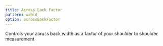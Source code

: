 ```yaml
---
title: Across back factor
pattern: wahid
option: acrossBackFactor
---
```


Controls your across back width as a factor of your shoulder to shoulder measurement
